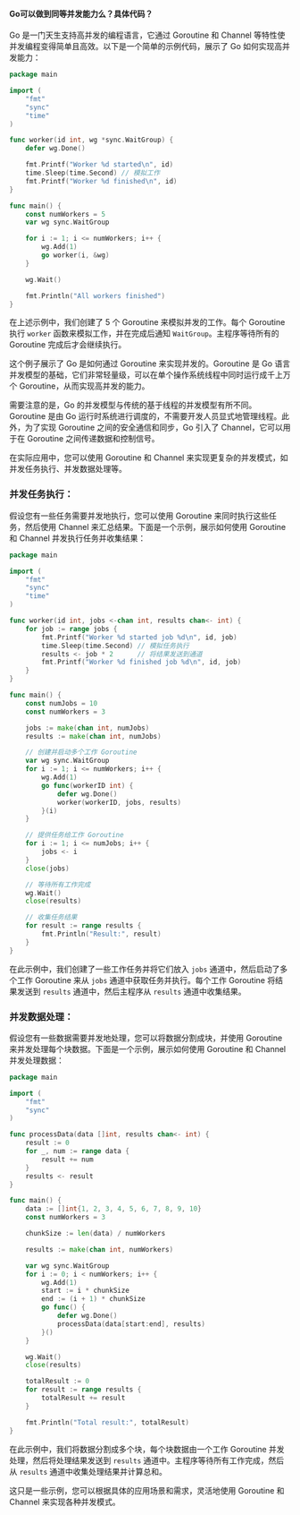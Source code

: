 #### Go可以做到同等并发能力么？具体代码？

Go 是一门天生支持高并发的编程语言，它通过 Goroutine 和 Channel 等特性使并发编程变得简单且高效。以下是一个简单的示例代码，展示了 Go 如何实现高并发能力：

```go
package main

import (
	"fmt"
	"sync"
	"time"
)

func worker(id int, wg *sync.WaitGroup) {
	defer wg.Done()

	fmt.Printf("Worker %d started\n", id)
	time.Sleep(time.Second) // 模拟工作
	fmt.Printf("Worker %d finished\n", id)
}

func main() {
	const numWorkers = 5
	var wg sync.WaitGroup

	for i := 1; i <= numWorkers; i++ {
		wg.Add(1)
		go worker(i, &wg)
	}

	wg.Wait()

	fmt.Println("All workers finished")
}
```

在上述示例中，我们创建了 5 个 Goroutine 来模拟并发的工作。每个 Goroutine 执行 `worker` 函数来模拟工作，并在完成后通知 `WaitGroup`。主程序等待所有的 Goroutine 完成后才会继续执行。

这个例子展示了 Go 是如何通过 Goroutine 来实现并发的。Goroutine 是 Go 语言并发模型的基础，它们非常轻量级，可以在单个操作系统线程中同时运行成千上万个 Goroutine，从而实现高并发的能力。

需要注意的是，Go 的并发模型与传统的基于线程的并发模型有所不同。Goroutine 是由 Go 运行时系统进行调度的，不需要开发人员显式地管理线程。此外，为了实现 Goroutine 之间的安全通信和同步，Go 引入了 Channel，它可以用于在 Goroutine 之间传递数据和控制信号。


在实际应用中，您可以使用 Goroutine 和 Channel 来实现更复杂的并发模式，如并发任务执行、并发数据处理等。

### 并发任务执行：

假设您有一些任务需要并发地执行，您可以使用 Goroutine 来同时执行这些任务，然后使用 Channel 来汇总结果。下面是一个示例，展示如何使用 Goroutine 和 Channel 并发执行任务并收集结果：

```go
package main

import (
	"fmt"
	"sync"
	"time"
)

func worker(id int, jobs <-chan int, results chan<- int) {
	for job := range jobs {
		fmt.Printf("Worker %d started job %d\n", id, job)
		time.Sleep(time.Second) // 模拟任务执行
		results <- job * 2      // 将结果发送到通道
		fmt.Printf("Worker %d finished job %d\n", id, job)
	}
}

func main() {
	const numJobs = 10
	const numWorkers = 3

	jobs := make(chan int, numJobs)
	results := make(chan int, numJobs)

	// 创建并启动多个工作 Goroutine
	var wg sync.WaitGroup
	for i := 1; i <= numWorkers; i++ {
		wg.Add(1)
		go func(workerID int) {
			defer wg.Done()
			worker(workerID, jobs, results)
		}(i)
	}

	// 提供任务给工作 Goroutine
	for i := 1; i <= numJobs; i++ {
		jobs <- i
	}
	close(jobs)

	// 等待所有工作完成
	wg.Wait()
	close(results)

	// 收集任务结果
	for result := range results {
		fmt.Println("Result:", result)
	}
}
```

在此示例中，我们创建了一些工作任务并将它们放入 `jobs` 通道中，然后启动了多个工作 Goroutine 来从 `jobs` 通道中获取任务并执行。每个工作 Goroutine 将结果发送到 `results` 通道中，然后主程序从 `results` 通道中收集结果。

### 并发数据处理：

假设您有一些数据需要并发地处理，您可以将数据分割成块，并使用 Goroutine 来并发处理每个块数据。下面是一个示例，展示如何使用 Goroutine 和 Channel 并发处理数据：

```go
package main

import (
	"fmt"
	"sync"
)

func processData(data []int, results chan<- int) {
	result := 0
	for _, num := range data {
		result += num
	}
	results <- result
}

func main() {
	data := []int{1, 2, 3, 4, 5, 6, 7, 8, 9, 10}
	const numWorkers = 3

	chunkSize := len(data) / numWorkers

	results := make(chan int, numWorkers)

	var wg sync.WaitGroup
	for i := 0; i < numWorkers; i++ {
		wg.Add(1)
		start := i * chunkSize
		end := (i + 1) * chunkSize
		go func() {
			defer wg.Done()
			processData(data[start:end], results)
		}()
	}

	wg.Wait()
	close(results)

	totalResult := 0
	for result := range results {
		totalResult += result
	}

	fmt.Println("Total result:", totalResult)
}
```

在此示例中，我们将数据分割成多个块，每个块数据由一个工作 Goroutine 并发处理，然后将处理结果发送到 `results` 通道中。主程序等待所有工作完成，然后从 `results` 通道中收集处理结果并计算总和。

这只是一些示例，您可以根据具体的应用场景和需求，灵活地使用 Goroutine 和 Channel 来实现各种并发模式。